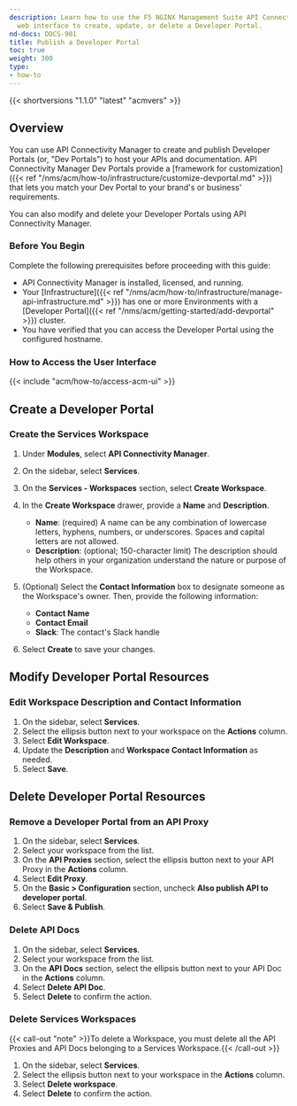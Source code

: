 ```yaml
---
description: Learn how to use the F5 NGINX Management Suite API Connectivity Manager
  web interface to create, update, or delete a Developer Portal.
nd-docs: DOCS-901
title: Publish a Developer Portal
toc: true
weight: 300
type:
- how-to
---
```


{{< shortversions "1.1.0" "latest" "acmvers" >}}

## Overview

You can use API Connectivity Manager to create and publish Developer Portals (or, "Dev Portals") to host your APIs and documentation. API Connectivity Manager Dev Portals provide a [framework for customization]({{< ref "/nms/acm/how-to/infrastructure/customize-devportal.md" >}})  that lets you match your Dev Portal to your brand's or business' requirements.

You can also modify and delete your Developer Portals using API Connectivity Manager.

### Before You Begin

Complete the following prerequisites before proceeding with this guide:

- API Connectivity Manager is installed, licensed, and running.
- Your [Infrastructure]({{< ref "/nms/acm/how-to/infrastructure/manage-api-infrastructure.md" >}}) has one or more Environments with a [Developer Portal]({{< ref "/nms/acm/getting-started/add-devportal" >}}) cluster.
- You have verified that you can access the Developer Portal using the configured hostname.


### How to Access the User Interface

{{< include "acm/how-to/access-acm-ui" >}}

## Create a Developer Portal

### Create the Services Workspace

1. Under **Modules**, select **API Connectivity Manager**.
1. On the sidebar, select **Services**.
1. On the **Services - Workspaces** section, select **Create Workspace**.
1. In the **Create Workspace** drawer, provide a **Name** and **Description**.
   - **Name**: (required) A name can be any combination of lowercase letters, hyphens, numbers, or underscores. Spaces and capital letters are not allowed.
   - **Description**: (optional; 150-character limit) The description should help others in your organization understand the nature or purpose of the Workspace.
1. (Optional) Select the **Contact Information** box to designate someone as the Workspace's owner. Then, provide the following information:

    - **Contact Name**
    - **Contact Email**
    - **Slack**: The contact's Slack handle

1. Select **Create** to save your changes.


## Modify Developer Portal Resources

### Edit Workspace Description and Contact Information

1. On the sidebar, select **Services**.
1. Select the ellipsis button next to your workspace on the **Actions** column.
1. Select **Edit Workspace**.
1. Update the **Description** and **Workspace Contact Information** as needed.
1. Select **Save**.

## Delete Developer Portal Resources

### Remove a Developer Portal from an API Proxy

1. On the sidebar, select **Services**.
1. Select your workspace from the list.
1. On the **API Proxies** section, select the ellipsis button next to your API Proxy in the **Actions** column.
1. Select **Edit Proxy**.
1. On the **Basic > Configuration** section, uncheck **Also publish API to developer portal**.
1. Select **Save & Publish**.

### Delete API Docs

1. On the sidebar, select **Services**.
1. Select your workspace from the list.
1. On the **API Docs** section, select the ellipsis button next to your API Doc in the **Actions** column.
1. Select **Delete API Doc**.
1. Select **Delete** to confirm the action.

### Delete Services Workspaces

{{< call-out "note" >}}To delete a Workspace, you must delete all the API Proxies and API Docs belonging to a Services Workspace.{{< /call-out >}}

1. On the sidebar, select **Services**.
1. Select the ellipsis button next to your workspace in the **Actions** column.
1. Select **Delete workspace**.
1. Select **Delete** to confirm the action.

